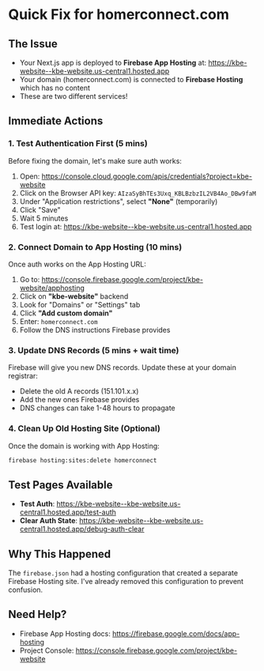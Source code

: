 # Quick Fix for homerconnect.com

## The Issue

- Your Next.js app is deployed to **Firebase App Hosting** at: https://kbe-website--kbe-website.us-central1.hosted.app
- Your domain (homerconnect.com) is connected to **Firebase Hosting** which has no content
- These are two different services!

## Immediate Actions

### 1. Test Authentication First (5 mins)

Before fixing the domain, let's make sure auth works:

1. Open: https://console.cloud.google.com/apis/credentials?project=kbe-website
2. Click on the Browser API key: `AIzaSyBhTEs3Uxq_KBLBzbzIL2VB4Ao_DBw9faM`
3. Under "Application restrictions", select **"None"** (temporarily)
4. Click "Save"
5. Wait 5 minutes
6. Test login at: https://kbe-website--kbe-website.us-central1.hosted.app

### 2. Connect Domain to App Hosting (10 mins)

Once auth works on the App Hosting URL:

1. Go to: https://console.firebase.google.com/project/kbe-website/apphosting
2. Click on **"kbe-website"** backend
3. Look for "Domains" or "Settings" tab
4. Click **"Add custom domain"**
5. Enter: `homerconnect.com`
6. Follow the DNS instructions Firebase provides

### 3. Update DNS Records (5 mins + wait time)

Firebase will give you new DNS records. Update these at your domain registrar:

- Delete the old A records (151.101.x.x)
- Add the new ones Firebase provides
- DNS changes can take 1-48 hours to propagate

### 4. Clean Up Old Hosting Site (Optional)

Once the domain is working with App Hosting:

```bash
firebase hosting:sites:delete homerconnect
```

## Test Pages Available

- **Test Auth**: https://kbe-website--kbe-website.us-central1.hosted.app/test-auth
- **Clear Auth State**: https://kbe-website--kbe-website.us-central1.hosted.app/debug-auth-clear

## Why This Happened

The `firebase.json` had a hosting configuration that created a separate Firebase Hosting site. I've already removed this configuration to prevent confusion.

## Need Help?

- Firebase App Hosting docs: https://firebase.google.com/docs/app-hosting
- Project Console: https://console.firebase.google.com/project/kbe-website
